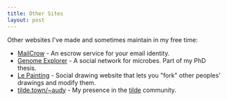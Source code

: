 ```yaml
---
title: Other Sites
layout: post
---
```


Other websites I've made and sometimes maintain in my free time:

- [MailCrow](http://mailcrow.com) - An escrow service for your email identity.
- [Genome Explorer](http://genomes.austinfanclub.com) - A social
  network for microbes. Part of my PhD thesis.
- [Le Painting](http://painting.austinfanclub.com) - Social drawing website
  that lets you "fork" other peoples' drawings and modify them.
- [tilde.town/~audy](http://tilde.town/~audy) - My presence in the
  [tilde](https://medium.com/message/tilde-club-i-had-a-couple-drinks-and-woke-up-with-1-000-nerds-a8904f0a2ebf#.2b3hyan15)
  community.
